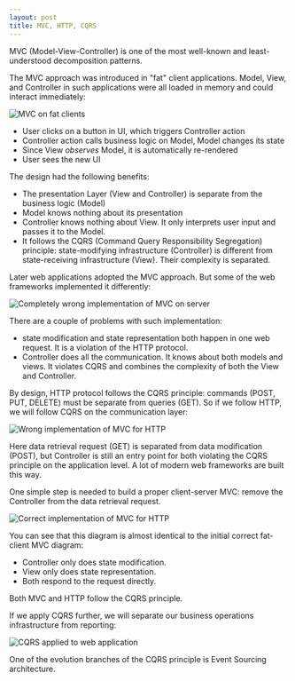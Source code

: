 ```yaml
---
layout: post
title: MVC, HTTP, CQRS
---
```


MVC (Model-View-Controller) is one of the most well-known and least-understood decomposition patterns. 

The MVC approach was introduced in "fat" client applications. Model, View, and Controller in such applications were all loaded in memory and could interact immediately:

![MVC on fat clients](/images/MVC_fat_client.png)

- User clicks on a button in UI, which triggers Controller action
- Controller action calls business logic on Model, Model changes its state
- Since View *observes* Model, it is automatically re-rendered
- User sees the new UI 

The design had the following benefits:

- The presentation Layer (View and Controller) is separate from the business logic (Model)
- Model knows nothing about its presentation
- Controller knows nothing about View. It only interprets user input and passes it to the Model.
- It follows the CQRS (Command Query Responsibility Segregation) principle: state-modifying infrastructure (Controller) is different from state-receiving infrastructure (View). Their complexity is separated.

Later web applications adopted the MVC approach. But some of the web frameworks implemented it differently: 

![Completely wrong implementation of MVC on server](/images/MVC_Server_HTTP_Completely_Wrong.png)

There are a couple of problems with such implementation:

- state modification and state representation both happen in one web request. It is a violation of the HTTP protocol.
- Controller does all the communication. It knows about both models and views. It violates CQRS and combines the complexity of both the View and Controller.

By design, HTTP protocol follows the CQRS principle: commands (POST, PUT, DELETE) must be separate from queries (GET). So if we follow HTTP, we will follow CQRS on the communication layer:

![Wrong implementation of MVC for HTTP](/images/MVC_Server_HTTP_Wrong.png)

Here data retrieval request (GET) is separated from data modification (POST), but Controller is still an entry point for both violating the CQRS principle on the application level. A lot of modern web frameworks are built this way.

One simple step is needed to build a proper client-server MVC: remove the Controller from the data retrieval request.

![Correct implementation of MVC for HTTP](/images/MVC_Server_HTTP.png)

You can see that this diagram is almost identical to the initial correct fat-client MVC diagram:

 - Controller only does state modification.
 - View only does state representation.
 - Both respond to the request directly.

Both MVC and HTTP follow the CQRS principle.

If we apply CQRS further, we will separate our business operations infrastructure from reporting:

![CQRS applied to web application](/images/MVC_Server_HTTP_CQRS.png)

One of the evolution branches of the CQRS principle is Event Sourcing architecture.
